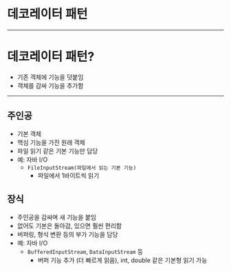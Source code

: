 # 데코레이터 패턴

---

# 데코레이터 패턴?

- 기존 객체에 기능을 덧붙임
- 객체를 감싸 기능을 추가함

---

## 주인공

- 기본 객체
- 핵심 기능을 가진 원래 객체
- 파일 읽기 같은 기본 기능만 담당
- 예: 자바 I/O
    - `FileInputStream(파일에서 읽는 기본 기능)`
        - 파일에서 1바이트씩 읽기

## 장식

- 주인공을 감싸며 새 기능을 붙임
- 없어도 기본은 돌아감, 있으면 훨씬 편리함
- 버퍼링, 형식 변환 등의 부가 기능을 담당
- 예: 자바 I/O
    - `BufferedInputStream`, `DataInputStream` 등
        - 버퍼 기능 추가 (더 빠르게 읽음), int, double 같은 기본형 읽기 가능